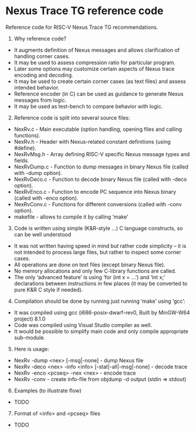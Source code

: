 # Nexus Trace TG reference code
Reference code for RISC-V Nexus Trace TG recommendations.<br>

1. Why reference code?<br>
* It augments definition of Nexus messages and allows clarification of handling corner cases.<br>
* It may be used to assess compression ratio for particular program.<br>
* Later some options may customize certain aspects of Nexus trace encoding and decoding.<br>
* It may be used to create certain corner cases (as text files) and assess intended behavior.<br>
* Reference encoder (in C) can be used as guidance to generate Nexus messages from logic.<br>
* It may be used as test-bench to compare behavior with logic.<br>

2. Reference code is split into several source files:<br>
* NexRv.c		  - Main executable (option handling, opening files and calling functions).<br>
* NexRv.h	    - Header with Nexus-related constant definitions (using #define).<br>
* NexRvMsg.h	- Array defining RISC-V specific Nexus message types and fields.<br>
* NexRvDump.c	- Function to dump messages in binary Nexus file (called with -dump option).<br>
* NexRvDeco.c	- Function to decode binary Nexus file (called with -deco option).<br>
* NexRvEnco.c	- Function to encode PC sequence into Nexus binary (called with -enco option).<br>
* NexRvConv.c	- Functions for different conversions (called with -conv option).<br>
* makefile	  - allows to compile it by calling ‘make’<br>
  
3. Code is written using simple (K&R-style …) C language constructs, so can be well understood<br>

* It was not written having speed in mind but rather code simplicity – it is not intended to process large files, but rather to inspect some corner cases.<br>
* All operations are done on text files (except binary Nexus file).<br>
* No memory allocations and only few C-library functions are called.<br>
* The only ‘advanced feature’ is using ‘for (int x = …’) and ‘int x;’ declarations between instructions in few places (it may be converted to pure K&R C style if needed).<br>

4. Compilation should be done by running just running ‘make’ using ‘gcc’:

* It was compiled using gcc (i686-posix-dwarf-rev0, Built by MinGW-W64 project) 8.1.0
* Code was compiled using Visual Studio compiler as well.
* It would be possible to simplify main code and only compile appropriate sub-module.

5.	Here is usage:<br>

* NexRv -dump \<nex\> [-msg|-none] - dump Nexus file<br>
* NexRv -deco \<nex\> -info \<info\> [-stat|-all|-msg|-none] - decode trace<br>
* NexRv -enco \<pcseq\> -nex \<nex\> - encode trace<br>
* NexRv -conv - create info-file from objdump -d output (stdin => stdout)<br>

6.	Examples (to illustrate flow)<br>

* TODO<br>

7.	Format of \<info\> and \<pcseq\> files<br>
  
* TODO<br>
